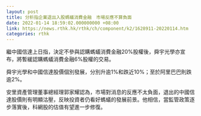 ```yaml
---
layout: post
title: 分析指企業退出入股螞蟻消費金融　市場反應不算負面
date: 2022-01-14 18:59:02.000000000 +08:00
link: https://news.rthk.hk/rthk/ch/component/k2/1628911-20220114.htm
categories: rthk
---
```


繼中國信達上日指，決定不參與認購螞蟻消費金融20%股權後，舜宇光學亦宣布，將暫緩認購螞蟻消費金融6%股權的交易。

舜宇光學和中國信達股價個別發展，分別升逾1%和跌近10%；至於阿里巴巴則跌逾2%。

安里資產管理董事總經理郭家耀認為，市場對消息的反應不太負面，退出的中國信達股價則有明顯沽壓，反映投資者仍看好螞蟻的發展前景。他相信，當監管政策逐步落實後，科網股的估值有望進一步修復。
